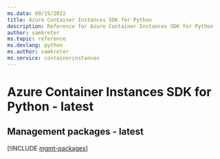 ```yaml
---
ms.data: 09/15/2022
title: Azure Container Instances SDK for Python
description: Reference for Azure Container Instances SDK for Python
author: samkreter
ms.topic: reference
ms.devlang: python
ms.author: samkreter
ms.service: containerinstances
---
```

# Azure Container Instances SDK for Python - latest

## Management packages - latest
[!INCLUDE [mgmt-packages](container-instances-mgmt-index.md)]